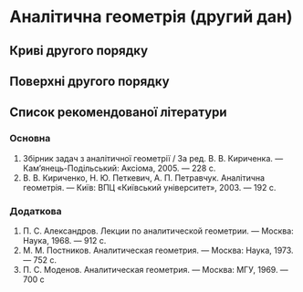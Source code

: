 # Аналітична геометрія (другий дан)

## Криві другого порядку
## Поверхні другого порядку

## Список рекомендованої літератури
### Основна

1. Збірник задач з аналітичної геометрії / За ред. В. В. Кириченка. — Кам’янець-Подільський: Аксіома, 2005. — 228 с.
2. В. В. Кириченко, Н. Ю. Петкевич, А. П. Петравчук. Аналітична геометрія. — Київ: ВПЦ «Київський університет», 2003. — 192 с.

### Додаткова

1. П. С. Александров. Лекции по аналитической геометрии. — Москва: Наука, 1968. — 912 с.
2. М. М. Постников. Аналитическая геометрия. — Москва: Наука, 1973. — 752 с.
3. П. С. Моденов. Аналитическая геометрия. — Москва: МГУ, 1969. — 700 с
